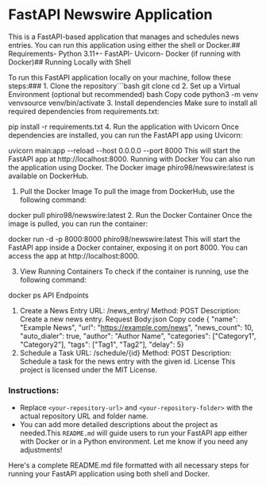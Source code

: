 
# FastAPI Newswire Application

This is a FastAPI-based application that manages and schedules news entries. You can run this application using either the shell or Docker.## Requirements- Python 3.11+- FastAPI- Uvicorn- Docker (if running with Docker)## Running Locally with Shell

To run this FastAPI application locally on your machine, follow these steps:### 1. Clone the repository```bash
git clone <your-repository-url>
cd <your-repository-folder>
2. Set up a Virtual Environment (optional but recommended)
bash
Copy code
python3 -m venv venvsource venv/bin/activate
3. Install dependencies
Make sure to install all required dependencies from requirements.txt:


pip install -r requirements.txt
4. Run the application with Uvicorn
Once dependencies are installed, you can run the FastAPI app using Uvicorn:


uvicorn main:app --reload --host 0.0.0.0 --port 8000
This will start the FastAPI app at http://localhost:8000.
Running with Docker
You can also run the application using Docker. The Docker image phiro98/newswire:latest is available on DockerHub.

1. Pull the Docker Image
To pull the image from DockerHub, use the following command:

docker pull phiro98/newswire:latest
2. Run the Docker Container
Once the image is pulled, you can run the container:

docker run -d -p 8000:8000 phiro98/newswire:latest
This will start the FastAPI app inside a Docker container, exposing it on port 8000. You can access the app at http://localhost:8000.

3. View Running Containers
To check if the container is running, use the following command:

docker ps
API Endpoints
1. Create a News Entry
URL: /news_entry/
Method: POST
Description: Create a new news entry.
Request Body:json
Copy code
{
  "name": "Example News",
  "url": "https://example.com/news",
  "news_count": 10,
  "auto_dialer": true,
  "author": "Author Name",
  "categories": ["Category1", "Category2"],
  "tags": ["Tag1", "Tag2"],
  "delay": 5}
2. Schedule a Task
URL: /schedule/{id}
Method: POST
Description: Schedule a task for the news entry with the given id.
License
This project is licensed under the MIT License.



### Instructions:
- Replace `<your-repository-url>` and `<your-repository-folder>` with the actual repository URL and folder name.
- You can add more detailed descriptions about the project as needed.This `README.md` will guide users to run your FastAPI app either with Docker or in a Python environment. Let me know if you need any adjustments!

Here's a complete README.md file formatted with all necessary steps for running your FastAPI application using both shell and Docker.
